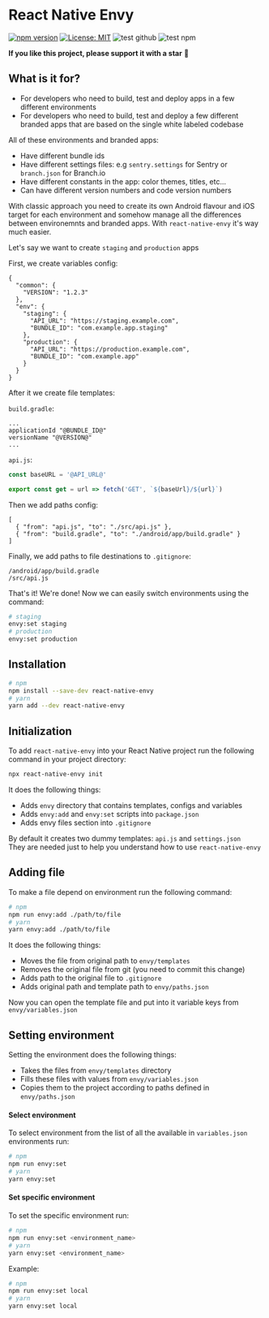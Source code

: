 # React Native Envy

[![npm version](https://img.shields.io/npm/v/react-native-envy)](https://badge.fury.io/js/react-native-envy)
[![License: MIT](https://img.shields.io/npm/l/una-language)](https://opensource.org/licenses/MIT)
![test github](https://github.com/sergeyshpadyrev/react-native-envy/actions/workflows/test.github.yml/badge.svg?branch=main&event=push)
![test npm](https://github.com/sergeyshpadyrev/react-native-envy/actions/workflows/test.npm.yml/badge.svg?branch=main&event=push)

**If you like this project, please support it with a star** 🌟

## What is it for?

- For developers who need to build, test and deploy apps in a few different environments <br/>
- For developers who need to build, test and deploy a few different branded apps that are based on the single white labeled codebase<br/>

All of these environments and branded apps:

- Have different bundle ids
- Have different settings files: e.g `sentry.settings` for Sentry or `branch.json` for Branch.io
- Have different constants in the app: color themes, titles, etc...
- Can have different version numbers and code version numbers

With classic approach you need to create its own Android flavour and iOS target for each environment and somehow manage all the differences between environemnts and branded apps. With `react-native-envy` it's way much easier.

Let's say we want to create `staging` and `production` apps

First, we create variables config:

```
{
  "common": {
    "VERSION": "1.2.3"
  },
  "env": {
    "staging": {
      "API_URL": "https://staging.example.com",
      "BUNDLE_ID": "com.example.app.staging"
    },
    "production": {
      "API_URL": "https://production.example.com",
      "BUNDLE_ID": "com.example.app"
    }
  }
}
```

After it we create file templates:

`build.gradle`:

```
...
applicationId "@BUNDLE_ID@"
versionName "@VERSION@"
...
```

`api.js`:

```js
const baseURL = '@API_URL@'

export const get = url => fetch('GET', `${baseUrl}/${url}`)
```

Then we add paths config:

```
[
  { "from": "api.js", "to": "./src/api.js" },
  { "from": "build.gradle", "to": "./android/app/build.gradle" }
]
```

Finally, we add paths to file destinations to `.gitignore`:

```
/android/app/build.gradle
/src/api.js
```

That's it! We're done!
Now we can easily switch environments using the command:

```sh
# staging
envy:set staging
# production
envy:set production
```

## Installation

```sh
# npm
npm install --save-dev react-native-envy
# yarn
yarn add --dev react-native-envy
```

## Initialization

To add `react-native-envy` into your React Native project run the following command in your project directory:

```sh
npx react-native-envy init
```

It does the following things:

- Adds `envy` directory that contains templates, configs and variables
- Adds `envy:add` and `envy:set` scripts into `package.json`
- Adds envy files section into `.gitignore`

By default it creates two dummy templates: `api.js` and `settings.json` <br/>
They are needed just to help you understand how to use `react-native-envy`

## Adding file

To make a file depend on environment run the following command:

```sh
# npm
npm run envy:add ./path/to/file
# yarn
yarn envy:add ./path/to/file
```

It does the following things:

- Moves the file from original path to `envy/templates`
- Removes the original file from git (you need to commit this change)
- Adds path to the original file to `.gitignore`
- Adds original path and template path to `envy/paths.json`

Now you can open the template file and put into it variable keys from `envy/variables.json`

## Setting environment

Setting the environment does the following things:

- Takes the files from `envy/templates` directory
- Fills these files with values from `envy/variables.json`
- Copies them to the project according to paths defined in `envy/paths.json`

#### Select environment

To select environment from the list of all the available in `variables.json` environments run:

```sh
# npm
npm run envy:set
# yarn
yarn envy:set
```

#### Set specific environment

To set the specific environment run:

```sh
# npm
npm run envy:set <environment_name>
# yarn
yarn envy:set <environment_name>
```

Example:

```sh
# npm
npm run envy:set local
# yarn
yarn envy:set local
```
